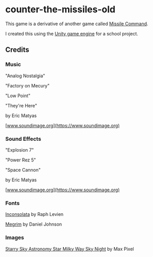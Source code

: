 # counter-the-missiles-old

This game is a derivative of another game called
[Missile Command](https://en.wikipedia.org/wiki/Missile_Command).

I created this using the [Unity game engine](https://unity.com/) for a school project.

## Credits

### Music

"Analog Nostalgia"

"Factory on Mecury"

"Low Point"

"They're Here"

by Eric Matyas

[www.soundimage.org](https://www.soundimage.org)

### Sound Effects

"Explosion 7"

"Power Rez 5"

"Space Cannon"

by Eric Matyas

[www.soundimage.org](https://www.soundimage.org)

### Fonts

[Inconsolata](https://fonts.google.com/specimen/Inconsolata) by Raph Levien

[Megrim](https://fonts.google.com/specimen/Megrim)
by Daniel Johnson

### Images

[Starry Sky Astronomy Star Milky Way Sky Night](https://www.maxpixel.net/Starry-Sky-Astronomy-Star-Milky-Way-Sky-Night-3714858) by Max Pixel
